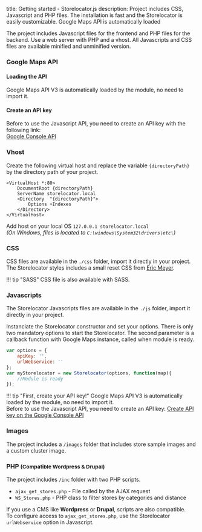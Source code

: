 title: Getting started - Storelocator.js
description: Project includes CSS, Javascript and PHP files. The installation is fast and the Storelocator is easily customizable. Google Maps API is automatically loaded

The project includes Javascript files for the frontend and PHP files for the backend. Use a web server with PHP and a vhost. All Javascripts and CSS files are available minified and unminified version.

### Google Maps API

#### Loading the API

Google Maps API V3 is automatically loaded by the module, no need to import it.

#### Create an API key

Before to use the Javascript API, you need to create an API key with the following link:<br />
<a href="https://developers.google.com/maps/documentation/javascript/get-api-key?hl=Fr" target="_blank" title="Google Console API">Google Console API</a>

### Vhost

Create the following virtual host and replace the variable `{directoryPath}` by the directory path of your project.

``` hl_lines="2 4"
<VirtualHost *:80>
    DocumentRoot {directoryPath}
    ServerName storelocator.local
    <Directory  "{directoryPath}">
        Options +Indexes
    </Directory>
</VirtualHost>
```
Add host on your local OS `127.0.0.1 storelocator.local`<br />
_(On Windows, files is located to `C:\windows\System32\drivers\etc\`)_

### CSS

CSS files are available in the `./css` folder, import it directly in your project. The Storelocator styles includes a small reset CSS from <a href="https://meyerweb.com/eric/tools/css/reset/" target="_blank" title="Reset CSS">Eric Meyer</a>.

!!! tip "SASS"
    CSS file is also available with SASS.

### Javascripts

The Storelocator Javascripts files are available in the `./js` folder, import it directly in your project.

Instanciate the Storelocator constructor and set your options. There is only two mandatory options to start the Storelocator. The second parameter is a callback function with Google Maps instance, called when module is ready.<br />

```javascript
var options = {
    apiKey: '',
    urlWebservice: ''
};
var myStorelocator = new Storelocator(options, function(map){
    //Module is ready
});
```

!!! tip "First, create your API key!"
    Google Maps API V3 is automatically loaded by the module, no need to import it.<br />Before to use the Javascript API, you need to create an API key: <a href="https://developers.google.com/maps/documentation/javascript/get-api-key?hl=Fr" target="_blank" title="Google Console API">Create API key on the Google Console API</a>

### Images

The project includes a `/images` folder that includes store sample images and a custom cluster image.

### PHP <small>(Compatible Wordpress & Drupal)</small>

The project includes `/inc` folder with two PHP scripts.

* `ajax_get_stores.php` - File called by the AJAX request
* `WS_Stores.php` - PHP class to filter stores by categories and distance

If you use a CMS like <strong>Wordpress</strong> or <strong>Drupal</strong>, scripts are also compatible.<br />
To configure access to `ajax_get_stores.php`, use the Storelocator `urlWebservice` option in Javascript.

<script>
  ((window.gitter = {}).chat = {}).options = {
    room: 'store-locator/store-locator'
  };
</script>
<script src="https://sidecar.gitter.im/dist/sidecar.v1.js" async defer></script>